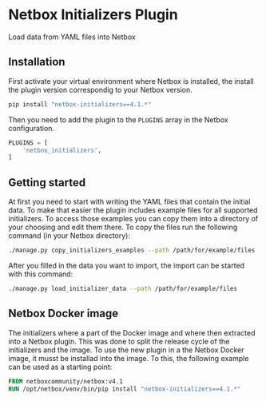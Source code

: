 # Netbox Initializers Plugin

Load data from YAML files into Netbox

## Installation

First activate your virtual environment where Netbox is installed, the install the plugin version correspondig to your Netbox version.
```bash
pip install "netbox-initializers==4.1.*"
```
Then you need to add the plugin to the `PLUGINS` array in the Netbox configuration.
```python
PLUGINS = [
    'netbox_initializers',
]
```

## Getting started

At first you need to start with writing the YAML files that contain the initial data. To make that easier the plugin includes example files for all supported initializers. To access those examples you can copy them into a directory of your choosing and edit them there. To copy the files run the following command (in your Netbox directory):

```bash
./manage.py copy_initializers_examples --path /path/for/example/files
```

After you filled in the data you want to import, the import can be started with this command:

```bash
./manage.py load_initializer_data --path /path/for/example/files
```


## Netbox Docker image

The initializers where a part of the Docker image and where then extracted into a Netbox plugin. This was done to split the release cycle of the initializers and the image.
To use the new plugin in a the Netbox Docker image, it musst be installad into the image. To this, the following example can be used as a starting point:

```dockerfile
FROM netboxcommunity/netbox:v4.1
RUN /opt/netbox/venv/bin/pip install "netbox-initializers==4.1.*"
```
